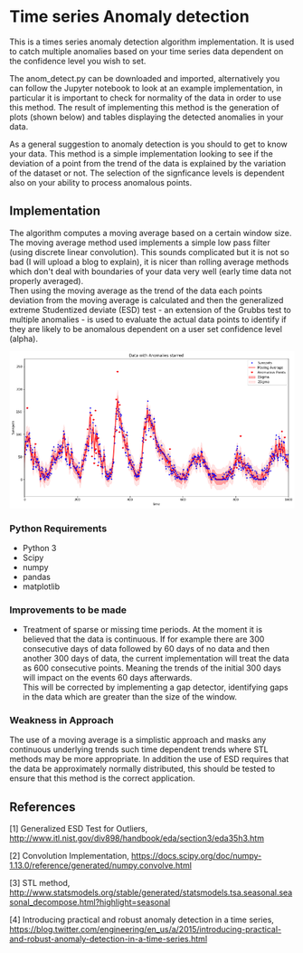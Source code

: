 # Time series Anomaly detection

This is a times series anomaly detection algorithm implementation.  It is used to catch multiple anomalies based on your time series data dependent on the confidence level you wish to set.

The anom_detect.py can be downloaded and imported, alternatively you can follow the Jupyter notebook to look at an example implementation, in particular it is important to check for normality of the data in order to use this method.  The result of implementing this method is the generation of plots (shown below) and tables displaying the detected anomalies in your data.

As a general suggestion to anomaly detection is you should to get to know your data.  This method is a simple implementation looking to see if the deviation of a point from the trend of the data is explained by the variation of the dataset or not.  The selection of the signficance levels is dependent also on your ability to process anomalous points.

## Implementation
The algorithm computes a moving average based on a certain window size.  The moving average method used implements a simple low pass filter (using discrete linear convolution).  This sounds complicated but it is not so bad (I will upload a blog to explain), it is nicer than rolling average methods which don't deal with boundaries of your data very well (early time data not properly averaged).  
Then using the moving average as the trend of the data each points deviation from the moving average is calculated and then the generalized extreme Studentized deviate (ESD) test - an extension of the Grubbs test to multiple anomalies - is used to evaluate the actual data points to identify if they are likely to be anomalous dependent on a user set confidence level (alpha).

<img src="anomaly_sunspots.png" alt="Example anomaly detection plot">

### Python Requirements
- Python 3
- Scipy
- numpy
- pandas
- matplotlib

### Improvements to be made
- Treatment of sparse or missing time periods.  At the moment it is believed that the data is continuous.  If for example there are 300 consecutive days of data followed by 60 days of no data and then another 300 days of data, the current implementation will treat the data as 600 consecutive points.  Meaning the trends of the initial 300 days will impact on the events 60 days afterwards.  
This will be corrected by implementing a gap detector, identifying gaps in the data which are greater than the size of the window.

### Weakness in Approach
The use of a moving average is a simplistic approach and masks any continuous underlying trends such time dependent trends where STL methods may be more appropriate.
In addition the use of ESD requires that the data be approximately normally distributed, this should be tested to ensure that this method is the correct application.  

## References
[1] Generalized ESD Test for Outliers, http://www.itl.nist.gov/div898/handbook/eda/section3/eda35h3.htm

[2] Convolution Implementation, https://docs.scipy.org/doc/numpy-1.13.0/reference/generated/numpy.convolve.html

[3] STL method, http://www.statsmodels.org/stable/generated/statsmodels.tsa.seasonal.seasonal_decompose.html?highlight=seasonal

[4] Introducing practical and robust anomaly detection in a time series, https://blog.twitter.com/engineering/en_us/a/2015/introducing-practical-and-robust-anomaly-detection-in-a-time-series.html
